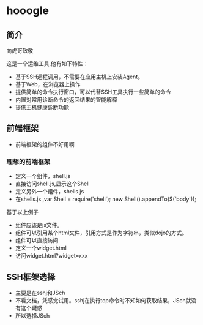 hooogle
=======

## 简介

向虎哥致敬
    

这是一个运维工具,他有如下特性：
* 基于SSH远程调用，不需要在应用主机上安装Agent。
* 基于Web，在浏览器上操作
* 提供简单的命令执行窗口，可以代替SSH工具执行一些简单的命令
* 内置对常用诊断命令的返回结果的智能解释
* 提供主机健康诊断功能

## 前端框架

* 前端框架的组件不好用啊

### 理想的前端框架

* 定义一个组件，shell.js
* 直接访问shell.js,显示这个Shell
* 定义另外一个组件，shells.js
* 在shells.js ,var Shell = require('shell'); new Shell().appendTo($('body'));

基于以上例子

* 组件应该是js文件。
* 组件可以引用某个html文件，引用方式是作为字符串，类似dojo的方式。
* 组件可以直接访问
 * 定义一个widget.html
 * 访问widget.html?widget=xxx

## SSH框架选择

* 主要是在sshj和JSch
* 不看文档，凭感觉试用。sshj在执行top命令时不知如何获取结果，JSch就没有这个疑惑
* 所以选择JSch 

